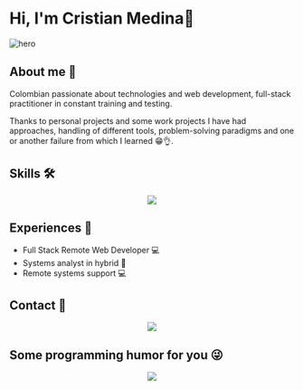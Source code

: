 # Hi, I'm Cristian Medina👋

![hero](https://user-images.githubusercontent.com/72266449/226147417-d717e804-44d3-424f-91a2-478e97cfba5e.gif)

## About me 🤔
Colombian passionate about technologies and web development, full-stack practitioner in constant training and testing.

Thanks to personal projects and some work projects I have had approaches, handling of different tools, problem-solving paradigms and one or another failure from which I learned 😁👌.

## Skills 🛠️

<p align="center"><img src="https://skillicons.dev/icons?i=laravel,php,mysql,postgres,html,css,javascript,alpinejs,jquery,tailwind,bootstrap,git,github,gitlab,md,discord,postman,vscode&perline=6" /></p>

## Experiences 🚣
* Full Stack Remote Web Developer 💻
* Systems analyst in hybrid 🔄️
* Remote systems support 💻

## Contact 📢
<p align="center">
  <a href="https://linktr.ee/devcm" target="_blank">
    <img src="https://img.shields.io/badge/linktree-1de9b6?style=for-the-badge&logo=linktree&logoColor=white-DEVCM-blue">
  </a>
</p>

## Some programming humor for you 😜
<p align="center">
    <img src="https://readme-jokes.vercel.app/api?theme=radical">
</p>
